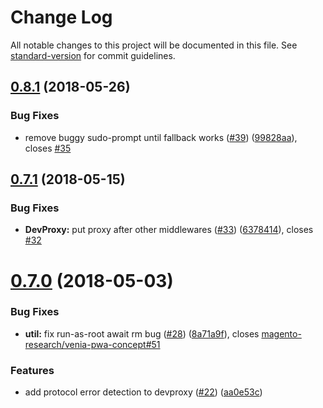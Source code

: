 # Change Log

All notable changes to this project will be documented in this file. See [standard-version](https://github.com/conventional-changelog/standard-version) for commit guidelines.

<a name="0.8.1"></a>
## [0.8.1](https://github.com/magento-research/pwa-buildpack/compare/v0.7.1...v0.8.1) (2018-05-26)


### Bug Fixes

* remove buggy sudo-prompt until fallback works ([#39](https://github.com/magento-research/pwa-buildpack/issues/39)) ([99828aa](https://github.com/magento-research/pwa-buildpack/commit/99828aa)), closes [#35](https://github.com/magento-research/pwa-buildpack/issues/35)



<a name="0.7.1"></a>
## [0.7.1](https://github.com/magento-research/pwa-buildpack/compare/v0.7.0...v0.7.1) (2018-05-15)


### Bug Fixes

* **DevProxy:** put proxy after other middlewares ([#33](https://github.com/magento-research/pwa-buildpack/issues/33)) ([6378414](https://github.com/magento-research/pwa-buildpack/commit/6378414)), closes [#32](https://github.com/magento-research/pwa-buildpack/issues/32)



<a name="0.7.0"></a>
# [0.7.0](https://github.com/magento-research/pwa-buildpack/compare/v0.6.0...v0.7.0) (2018-05-03)


### Bug Fixes

* **util:** fix run-as-root await rm bug ([#28](https://github.com/magento-research/pwa-buildpack/issues/28)) ([8a71a9f](https://github.com/magento-research/pwa-buildpack/commit/8a71a9f)), closes [magento-research/venia-pwa-concept#51](https://github.com/magento-research/venia-pwa-concept/issues/51)


### Features

* add protocol error detection to devproxy ([#22](https://github.com/magento-research/pwa-buildpack/issues/22)) ([aa0e53c](https://github.com/magento-research/pwa-buildpack/commit/aa0e53c))
